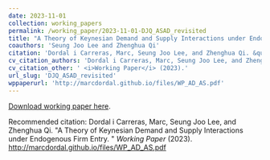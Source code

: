 ```yaml
---
date: 2023-11-01
collection: working_papers
permalink: /working_paper/2023-11-01-DJQ_ASAD_revisited
title: "A Theory of Keynesian Demand and Supply Interactions under Endogenous Firm Entry"
coauthors: 'Seung Joo Lee and Zhenghua Qi'
citation: 'Dordal i Carreras, Marc, Seung Joo Lee, and Zhenghua Qi. &quot;A Theory of Keynesian Demand and Supply Interactions under Endogenous Firm Entry. &quot;  <i>Working Paper</i> (2023).'
cv_citation_authors: 'Dordal i Carreras, Marc, Seung Joo Lee, and Zhenghua Qi.'
cv_citation_other: ' <i>Working Paper</i> (2023).'
url_slug: 'DJQ_ASAD_revisited'
wppaperurl: 'http://marcdordal.github.io/files/WP_AD_AS.pdf'
---
```

[Download working paper here](http://marcdordal.github.io/files/WP_AD_AS.pdf).

Recommended citation: Dordal i Carreras, Marc, Seung Joo Lee, and Zhenghua Qi. "A Theory of Keynesian Demand and Supply Interactions under Endogenous Firm Entry. "  <i>Working Paper</i> (2023). http://marcdordal.github.io/files/WP_AD_AS.pdf